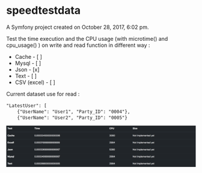 speedtestdata
=============

A Symfony project created on October 28, 2017, 6:02 pm.

Test the time execution and the CPU usage (with microtime() and
cpu_usage() ) on write and read function in different way :

- Cache - [ ] 
- Mysql - [ ]
- Json - [x]
- Text - [ ]
- CSV (excel) - [ ]


Current dataset use for read :

    "LatestUser": [
        {"UserName": "User1", "Party_ID": "0004"},
        {"UserName": "User2", "Party_ID": "0005"}


![Maquette](/web/gitpics/capture.png)